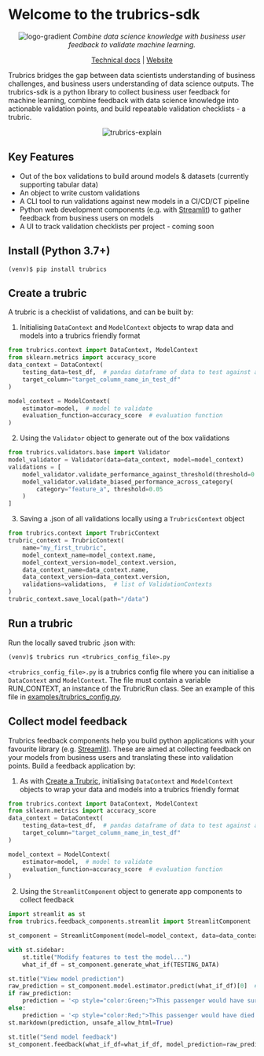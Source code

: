 # Welcome to the trubrics-sdk
<center>

![logo-gradient](./docs/assets/logo-gradient.png)
*Combine data science knowledge with business user feedback to validate machine learning.*

[Technical docs](https://trubrics.github.io/trubrics-sdk/) | [Website](https://www.trubrics.com/home)
</center>

Trubrics bridges the gap between data scientists understanding of business challenges, and business users understanding of data science outputs. The trubrics-sdk is a python library to collect business user feedback for machine learning, combine feedback with data science knowledge into actionable validation points, and build repeatable validation checklists - a trubric.

<center>

![trubrics-explain](./docs/assets/trubrics-explain.png)
</center>

## Key Features
- Out of the box validations to build around models & datasets (currently supporting tabular data)
- An object to write custom validations
- A CLI tool to run validations against new models in a CI/CD/CT pipeline
- Python web development components (e.g. with [Streamlit](https://streamlit.io/)) to gather feedback from business users on models
- A UI to track validation checklists per project - coming soon

## Install (Python 3.7+)
```console
(venv)$ pip install trubrics
```

## Create a trubric
A trubric is a checklist of validations, and can be built by:

1. Initialising `DataContext` and `ModelContext` objects to wrap data and models into a trubrics friendly format
```py
from trubrics.context import DataContext, ModelContext
from sklearn.metrics import accuracy_score
data_context = DataContext(
    testing_data=test_df,  # pandas dataframe of data to test against a model
    target_column="target_column_name_in_test_df"
)

model_context = ModelContext(
    estimator=model,  # model to validate
    evaluation_function=accuracy_score  # evaluation function
)
```

2. Using the `Validator` object to generate out of the box validations
```py
from trubrics.validators.base import Validator
model_validator = Validator(data=data_context, model=model_context)
validations = [
    model_validator.validate_performance_against_threshold(threshold=0.8),
    model_validator.validate_biased_performance_across_category(
        category="feature_a", threshold=0.05
    )
]
```

3. Saving a .json of all validations locally using a `TrubricsContext` object
```py
from trubrics.context import TrubricContext
trubric_context = TrubricContext(
    name="my_first_trubric",
    model_context_name=model_context.name,
    model_context_version=model_context.version,
    data_context_name=data_context.name,
    data_context_version=data_context.version,
    validations=validations,  # list of ValidationContexts
)
trubric_context.save_local(path="/data")
```

## Run a trubric
Run the locally saved trubric .json with:
```console
(venv)$ trubrics run <trubrics_config_file>.py
```

`<trubrics_config_file>.py` is a trubrics config file where you can initialise a `DataContext` and `ModelContext`.
The file must contain a variable RUN_CONTEXT, an instance of the TrubricRun class. See an example of this file in
[examples/trubrics_config.py](examples/trubrics_config.py).

## Collect model feedback
Trubrics feedback components help you build python applications with your favourite library (e.g. [Streamlit](https://streamlit.io/)).
These are aimed at collecting feedback on your models from business users and translating these into validation points.
Build a feedback application by:

1. As with [Create a Trubric](#create-a-trubric), initialising `DataContext` and `ModelContext` objects to wrap your data and models into a trubrics friendly format
```py
from trubrics.context import DataContext, ModelContext
from sklearn.metrics import accuracy_score
data_context = DataContext(
    testing_data=test_df,  # pandas dataframe of data to test against a model
    target_column="target_column_name_in_test_df"
)

model_context = ModelContext(
    estimator=model,  # model to validate
    evaluation_function=accuracy_score  # evaluation function
)
```

2. Using the `StreamlitComponent` object to generate app components to collect feedback
```python
import streamlit as st
from trubrics.feedback_components.streamlit import StreamlitComponent

st_component = StreamlitComponent(model=model_context, data=data_context)

with st.sidebar:
    st.title("Modify features to test the model...")
    what_if_df = st_component.generate_what_if(TESTING_DATA)

st.title("View model prediction")
raw_prediction = st_component.model.estimator.predict(what_if_df)[0]  # type: ignore
if raw_prediction:
    prediction = '<p style="color:Green;">This passenger would have survived.</p>'
else:
    prediction = '<p style="color:Red;">This passenger would have died.</p>'
st.markdown(prediction, unsafe_allow_html=True)

st.title("Send model feedback")
st_component.feedback(what_if_df=what_if_df, model_prediction=raw_prediction, tracking=True)
```
